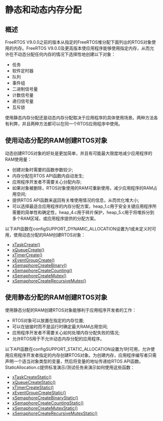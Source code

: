 # 静态和动态内存分配

## 概述

FreeRTOS V9.0.0之前的版本从指定的FreeRTOS堆分配下面列出的RTOS对象使用的内存。FreeRTOS V9.0.0及更高版本使应用程序能够使用指定内存，从而允许在不动态分配任何内存的情况下选择性地创建以下对象：

*   任务
*   软件定时器
*   队列
*   事件组
*   二进制信号量
*   计数信号量
*   递归信号量
*   互斥锁

使用静态内存分配还是动态内存分配取决于应用程序的具体使用场景。两种方法各有利弊，并且两种方法都可以在同一个RTOS应用程序中使用。

## 使用动态分配的RAM创建RTOS对象

动态创建RTOS对象的好处是更加简单，并且有可能最大限度地减少应用程序的RAM使用量：

*   创建对象时需要的函数参数较少;
*   内存分配在RTOS API函数内自动发生;
*   应用程序开发者不需要关心分配内存;
*   如果对象被删除，RTOS对象使用的RAM可重新使用，减少应用程序的RAM占用空间;
*   提供RTOS API函数来返回有关堆使用情况的信息，从而优化堆大小;
*   可以选择最适合应用程序的内存分配方案，heap_1.c用于安全关键应用程序所需要的简单性和确定性，heap_4.c用于碎片保护，heap_5.c用于将堆拆分到多个RAM区域，或应用程序提供的分配方案。

以下API函数在configSUPPORT_DYNAMIC_ALLOCATION设置为1或未定义时可用，使用动态分配的RAM创建RTOS对象：

*   [xTaskCreate()](https://freertos.org/a00125.html)
*   [xQueueCreate()](https://freertos.org/a00116.html)
*   [xTimerCreate()](https://freertos.org/FreeRTOS-timers-xTimerCreate.html)
*   [xEventGroupCreate()](https://freertos.org/xEventGroupCreate.html)
*   [xSemaphoreCreateBinary()](https://freertos.org/xSemaphoreCreateBinary.html)
*   [xSemaphoreCreateCounting()](https://freertos.org/CreateCounting.html)
*   [xSemaphoreCreateMutex()](https://freertos.org/CreateMutex.html)
*   [xSemaphoreCreateRecursiveMutex()](https://freertos.org/xSemaphoreCreateRecursiveMutex.html)

## 使用静态分配的RAM创建RTOS对象

使用静态分配的RAM创建RTOS对象能够利于应用程序开发者的工作：

*   RTOS对象可以放置在指定的内存位置;
*   可以在链接时而不是运行时确定最大RAM占用空间;
*   应用程序开发者不需要关心如何处理内存分配失败的情况;
*   允许RTOS用于不允许动态内存分配的应用程序。

以下API函数在configSUPPORT_STATIC_ALLOCATION设置为1时可用，允许使用应用程序开发者指定的内存创建RTOS对象。为创建内存，应用程序编写者只需声明一个适当对象类型的变量，然后将变量的地址传递给RTOS API函数。StaticAllocation.c提供标准演示/测试任务来演示如何使用这些函数：

* [xTaskCreateStatic()](https://freertos.org/xTaskCreateStatic.html)
* [xQueueCreateStatic()](https://freertos.org/xQueueCreateStatic.html)
* [xTimerCreateStatic()](https://freertos.org/xTimerCreateStatic.html)
* [xEventGroupCreateStatic()](https://freertos.org/xEventGroupCreateStatic.html)
* [xSemaphoreCreateBinaryStatic()](https://freertos.org/xSemaphoreCreateBinaryStatic.html)
* [xSemaphoreCreateCountingStatic()](https://freertos.org/xSemaphoreCreateCountingStatic.html)
* [xSemaphoreCreateMutexStatic()](https://freertos.org/xSemaphoreCreateMutexStatic.html)
* [xSemaphoreCreateRecursiveMutexStatic()](https://freertos.org/xSemaphoreCreateRecursiveMutexStatic.html)
